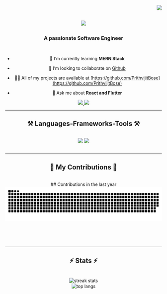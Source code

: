<img align="right" src="https://visitor-badge.laobi.icu/badge?page_id=PrithvijitBose.PrithvijitBose" />

<h1 align="center">
    <img src="https://readme-typing-svg.herokuapp.com/?font=Righteous&size=35&center=true&vCenter=true&width=500&height=70&duration=4000&lines=Hi+There!+👋;+I'm+Prithvijit+Bose!;" />
</h1>

<h3 align="center">A passionate Software Engineer</h3>

<br/>

<div align="center">
  
- 🌱 I’m currently learning **MERN Stack**

- 👯 I’m looking to collaborate on [Github](https://github.com/PrithvijitBose)

- 👨‍💻 All of my projects are available at [https://github.com/PrithvijitBose](https://github.com/PrithvijitBose)

- 💬 Ask me about **React and Flutter**

 </div>
 
<div align="center"> 
  <a href="prithvijitb18@gmail.com">
    <img src="https://img.shields.io/badge/Gmail-333333?style=for-the-badge&logo=gmail&logoColor=red" />
  </a>
  <a href="https://www.linkedin.com/in/prithvijit-bose-44381726b/" target="_blank">
    <img src="https://img.shields.io/badge/LinkedIn-0077B5?style=for-the-badge&logo=linkedin&logoColor=white" target="_blank" />
  </a>

</div>

 <hr/>
 
<h2 align="center">⚒️ Languages-Frameworks-Tools ⚒️</h2>
<br/>
<div align="center">
    <img src="https://skillicons.dev/icons?i=react,bootstrap,html,css,vscode,github,tailwind,git" />
    <img src="https://skillicons.dev/icons?i=nodejs,python,javascript,express,firebase,mongodb,c,java,mysql" /><br>
</div>

<br/>
<hr/>

<div align="center">
  <h2>🐍 My Contributions 🐍</h2>
  <br>
 ## Contributions in the last year
<picture>
  <source media="(prefers-color-scheme: dark)" srcset="https://raw.githubusercontent.com/platane/platane/output/github-contribution-grid-snake-dark.svg">
  <source media="(prefers-color-scheme: light)" srcset="https://raw.githubusercontent.com/platane/platane/output/github-contribution-grid-snake.svg">
  <img alt="github contribution grid snake animation" src="https://raw.githubusercontent.com/platane/platane/output/github-contribution-grid-snake.svg">
</picture>
  
  <br/><br/><br/>
</div>

<hr/>

<h2 align="center">⚡ Stats ⚡</h2>
<br>
<div align=center>
  <img width=390 src="https://streak-stats.demolab.com/?user=PrithvijitBose&count_private=true&theme=react&border_radius=10" alt="streak stats"/>
    
  <br/>
 
  <img width=325 align="center" src="https://github-readme-stats.vercel.app/api/top-langs/?username=PrithvijitBose&hide=HTML&langs_count=8&layout=compact&theme=react&border_radius=10&size_weight=0.5&count_weight=0.5&exclude_repo=github-readme-stats" alt="top langs" />
</div>




